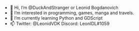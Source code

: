 - 👋 Hi, I’m @DuckAndStranger or Leonid Bogdanovich
- 👀 I’m interested in programming, games, manga and travels.
- 🌱 I’m currently learning Python and GDScript
- 📫 Twitter: @LeonidVDK Discord: LeonIDL#1059

<!---
DuckAndStranger/DuckAndStranger is a ✨ special ✨ repository because its `README.md` (this file) appears on your GitHub profile.
You can click the Preview link to take a look at your changes.
--->
